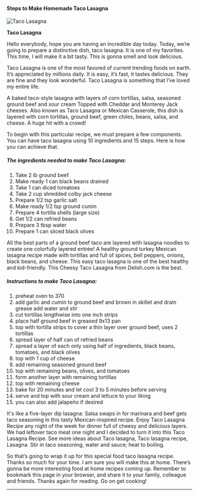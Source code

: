             

#### Steps to Make Homemade Taco Lasagna

![Taco Lasagna](https://img-global.cpcdn.com/recipes/50928578/751x532cq70/taco-lasagna-recipe-main-photo.jpg)

**Taco Lasagna**

Hello everybody, hope you are having an incredible day today. Today, we’re going to prepare a distinctive dish, taco lasagna. It is one of my favorites. This time, I will make it a bit tasty. This is gonna smell and look delicious.

Taco Lasagna is one of the most favored of current trending foods on earth. It’s appreciated by millions daily. It is easy, it’s fast, it tastes delicious. They are fine and they look wonderful. Taco Lasagna is something that I’ve loved my entire life.

A baked taco-style lasagna with layers of corn tortillas, salsa, seasoned ground beef and sour cream Topped with Cheddar and Monterey Jack cheeses. Also known as Taco Lasagna or Mexican Casserole, this dish is layered with corn tortillas, ground beef, green chiles, beans, salsa, and cheese. A huge hit with a crowd!

To begin with this particular recipe, we must prepare a few components. You can have taco lasagna using 10 ingredients and 15 steps. Here is how you can achieve that.

##### The ingredients needed to make Taco Lasagna:

1.  Take 2 lb ground beef
2.  Make ready 1 can black beans drained
3.  Take 1 can diced tomatoes
4.  Take 2 cup shredded colby jack cheese
5.  Prepare 1/2 tsp garlic salt
6.  Make ready 1/2 tsp ground cumin
7.  Prepare 4 tortilla shells (large size)
8.  Get 1/2 can refried beans
9.  Prepare 3 tbsp water
10.  Prepare 1 can sliced black olives

All the best parts of a ground beef taco are layered with lasagna noodles to create one colorfully layered entrée! A healthy ground turkey Mexican lasagna recipe made with tortillas and full of spices, bell peppers, onions, black beans, and cheese. This easy taco lasagna is one of the best healthy and kid-friendly. This Cheesy Taco Lasagna from Delish.com is the best.

##### Instructions to make Taco Lasagna:

1.  preheat oven to 370
2.  add garlic and cumin to ground beef and brown in skillet and drain grease add water and stir
3.  cut tortillas lengthwise into one inch strips
4.  place half ground beef in greased 9x13 pan
5.  top with tortilla strips to cover a thin layer over ground beef, uses 2 tortillas
6.  spread layer of half can of refried beans
7.  spread a layer of each only using half of ingredients, black beans, tomatoes, and black olives
8.  top with 1 cup of cheese
9.  add remaining seasoned ground beef
10.  top with remaining beans, olives, and tomatoes
11.  form another layer with remaining tortillas
12.  top with remaining cheese
13.  bake for 20 minutes and let cool 3 to 5 minutes before serving
14.  serve and top with sour cream and lettuce to your liking
15.  you can also add jalapeño if desired

It's like a five-layer dip lasagna: Salsa swaps in for marinara and beef gets taco seasoning in this tasty Mexican-inspired recipe. Enjoy Taco Lasagna Recipe any night of the week for dinner full of cheesy and delicious layers. We had leftover taco meat one night and I decided to turn it into this Taco Lasagna Recipe. See more ideas about Taco lasagna, Taco lasagna recipe, Lasagna. Stir in taco seasoning, water and sauce; heat to boiling.

So that’s going to wrap it up for this special food taco lasagna recipe. Thanks so much for your time. I am sure you will make this at home. There’s gonna be more interesting food at home recipes coming up. Remember to bookmark this page in your browser, and share it to your family, colleague and friends. Thanks again for reading. Go on get cooking!

* * *